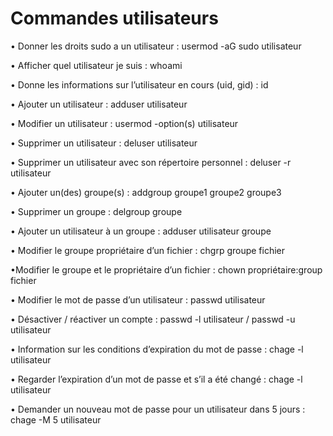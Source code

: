 # Commandes utilisateurs

• Donner les droits sudo a un utilisateur : usermod -aG sudo utilisateur

• Afficher quel utilisateur je suis : whoami

• Donne les informations sur l’utilisateur en cours (uid, gid) : id

• Ajouter un utilisateur : adduser utilisateur

• Modifier un utilisateur : usermod -option(s) utilisateur

• Supprimer un utilisateur : deluser utilisateur

• Supprimer un utilisateur avec son répertoire personnel : deluser -r utilisateur

• Ajouter un(des) groupe(s) : addgroup groupe1 groupe2 groupe3

• Supprimer un groupe : delgroup groupe

• Ajouter un utilisateur à un groupe : adduser utilisateur groupe

• Modifier le groupe propriétaire d’un fichier : chgrp groupe fichier

•Modifier le groupe et le propriétaire d’un fichier : chown propriétaire:group fichier

• Modifier le mot de passe d’un utilisateur : passwd utilisateur

• Désactiver / réactiver un compte : passwd -l utilisateur / passwd -u utilisateur

• Information sur les conditions d’expiration du mot de passe : chage -l utilisateur

• Regarder l’expiration d’un mot de passe et s’il a été changé : chage -l utilisateur

• Demander un nouveau mot de passe pour un utilisateur dans 5 jours : chage -M 5 utilisateur